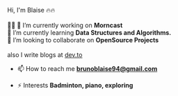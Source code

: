 

Hi, I'm Blaise 🔥🔥
<br/>
<br/>
🙋‍♂️  🔭 I’m currently working on **Morncast** <br/>🌱 I’m currently learning **Data Structures and Algorithms.** <br/> 👯 I’m looking to collaborate on **OpenSource Projects** 
<br/>
<br/>
also I write blogs at [dev.to](https://dev.to/brunoblaise)
<br/>

- 📫 How to reach me **brunoblaise94@gmail.com**

- ⚡ Interests **Badminton, piano, exploring**


